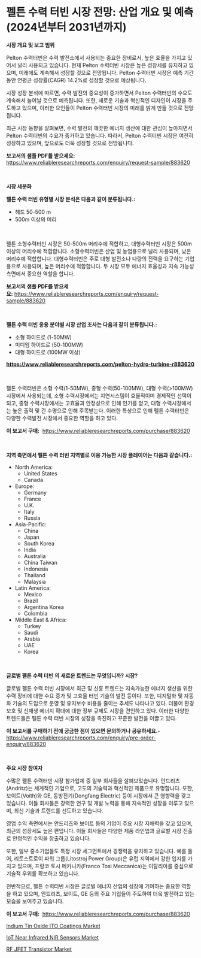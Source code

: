 <p><h1>펠튼 수력 터빈 시장 전망: 산업 개요 및 예측 (2024년부터 2031년까지)</h1></p><p><strong>시장 개요 및 보고 범위</strong></p>
<p><p>Pelton 수력터빈은 수력 발전소에서 사용되는 중요한 장비로서, 높은 효율을 가지고 있어서 널리 사용되고 있습니다. 현재 Pelton 수력터빈 시장은 높은 성장세를 유지하고 있으며, 미래에도 계속해서 성장할 것으로 전망됩니다. Pelton 수력터빈 시장은 예측 기간 동안 연평균 성장률(CAGR) 14.2%로 성장할 것으로 예상됩니다.</p><p>시장 성장 분석에 따르면, 수력 발전의 중요성이 증가하면서 Pelton 수력터빈의 수요도 계속해서 늘어날 것으로 예측됩니다. 또한, 새로운 기술과 혁신적인 디자인이 시장을 주도하고 있으며, 이러한 요인들이 Pelton 수력터빈 시장의 미래를 밝게 만들 것으로 전망됩니다.</p><p>최근 시장 동향을 살펴보면, 수력 발전의 깨끗한 에너지 생산에 대한 관심이 높아지면서 Pelton 수력터빈의 수요가 증가하고 있습니다. 따라서, Pelton 수력터빈 시장은 여전히 성장하고 있으며, 앞으로도 더욱 성장할 것으로 전망됩니다.</p></p>
<p><strong>보고서의 샘플 PDF를 받으세요:</strong> <a href="https://www.reliableresearchreports.com/enquiry/request-sample/883620">https://www.reliableresearchreports.com/enquiry/request-sample/883620</a></p>
<p>&nbsp;</p>
<p><strong>시장 세분화</strong></p>
<p><strong>펠튼 수력 터빈 유형별 시장 분석은 다음과 같이 분류됩니다.:</strong></p>
<p><ul><li>헤드 50-500 m</li><li>500m 이상의 머리</li></ul></p>
<p>&nbsp;</p>
<p><p>펠톤 소형수력터빈 시장은 50-500m 머리수에 적합하고, 대형수력터빈 시장은 500m 이상의 머리수에 적합합니다. 소형수력터빈은 산업 및 농업용으로 널리 사용되며, 낮은 머리수에 적합합니다. 대형수력터빈은 주로 대형 발전소나 다량의 전력을 요구하는 기업용으로 사용되며, 높은 머리수에 적합합니다. 두 시장 모두 에너지 효율성과 지속 가능성 측면에서 중요한 역할을 합니다.</p></p>
<p><strong>보고서의 샘플 PDF를 받으세요:</strong>&nbsp;<a href="https://www.reliableresearchreports.com/enquiry/request-sample/883620">https://www.reliableresearchreports.com/enquiry/request-sample/883620</a></p>
<p>&nbsp;</p>
<p><strong> 펠튼 수력 터빈 응용 분야별 시장 산업 조사는 다음과 같이 분류됩니다.:</strong></p>
<p><ul><li>소형 하이드로 (1-50MW)</li><li>미디엄 하이드로 (50-100MW)</li><li>대형 하이드로 (100MW 이상)</li></ul></p>
<p><strong><a href="https://www.reliableresearchreports.com/pelton-hydro-turbine-r883620">https://www.reliableresearchreports.com/pelton-hydro-turbine-r883620</a></strong></p>
<p>&nbsp;</p>
<p><p>펠톤 수력터빈은 소형 수력(1-50MW), 중형 수력(50-100MW), 대형 수력(>100MW) 시장에서 사용되는데, 소형 수력시장에서는 지연시스템이 효율적이며 경제적인 선택이 되고, 중형 수력시장에서는 고효율과 안정성으로 인해 인기를 얻고, 대형 수력시장에서는 높은 출력 및 긴 수명으로 인해 주목받는다. 이러한 특성으로 인해 펠톤 수력터빈은 다양한 수력발전 시장에서 중요한 역할을 하고 있다.</p></p>
<p><strong>이 보고서 구매:</strong>&nbsp; <a href="https://www.reliableresearchreports.com/purchase/883620">https://www.reliableresearchreports.com/purchase/883620</a></p>
<p>&nbsp;</p>
<p><strong>지역 측면에서 펠튼 수력 터빈 지역별로 이용 가능한 시장 플레이어는 다음과 같습니다.:</strong></p>
<p><ul>
    <li>
        North America:
        <ul>
            <li>United States</li>
            <li>Canada</li>
        </ul>
    </li>
    <li>
        Europe:
        <ul>
            <li>Germany</li>
            <li>France</li>
            <li>U.K.</li>
            <li>Italy</li>
            <li>Russia</li>
        </ul>
    </li>
    <li>
        Asia-Pacific:
        <ul>
            <li>China</li>
            <li>Japan</li>
            <li>South Korea</li>
            <li>India</li>
            <li>Australia</li>
            <li>China Taiwan</li>
            <li>Indonesia</li>
            <li>Thailand</li>
            <li>Malaysia</li>
        </ul>
    </li>
    <li>
        Latin America:
        <ul>
            <li>Mexico</li>
            <li>Brazil</li>
            <li>Argentina Korea</li>
            <li>Colombia</li>
        </ul>
    </li>
    <li>
        Middle East & Africa:
        <ul>
            <li>Turkey</li>
            <li>Saudi</li>
            <li>Arabia</li>
            <li>UAE</li>
            <li>Korea</li>
        </ul>
    </li>
    </ul></p>
<p>&nbsp;</p>
<p><strong>글로벌 펠튼 수력 터빈 의 새로운 트렌드는 무엇입니까? 시장?</strong></p>
<p><p>글로벌 펠튼 수력 터빈 시장에서 최근 및 신흥 트렌드는 지속가능한 에너지 생산을 위한 수력 장비에 대한 수요 증가 및 고효율 터빈 기술의 발전 등이다. 또한, 디지털화 및 자동화 기술의 도입으로 운영 및 유지보수 비용을 줄이는 추세도 나타나고 있다. 더불어 환경 보호 및 신재생 에너지 확대에 대한 정부 규제도 시장을 견인하고 있다. 이러한 다양한 트렌드들은 펠튼 수력 터빈 시장의 성장을 촉진하고 꾸준한 발전을 이끌고 있다.</p></p>
<p><strong>이 보고서를 구매하기 전에 궁금한 점이 있으면 문의하거나 공유하세요.</strong>- <a href="https://www.reliableresearchreports.com/enquiry/pre-order-enquiry/883620">https://www.reliableresearchreports.com/enquiry/pre-order-enquiry/883620</a></p>
<p>&nbsp;</p>
<p><strong>주요 시장 참여자</strong></p>
<p><p>수많은 펠튼 수력터빈 시장 참가업체 중 일부 회사들을 살펴보았습니다. 안드리츠(Andritz)는 세계적인 기업으로, 고도의 기술력과 혁신적인 제품으로 유명합니다. 또한, 보이트(Voith)와 GE, 동방전기(Dongfang Electric) 등이 시장에서 큰 영향력을 갖고 있습니다. 이들 회사들은 강력한 연구 및 개발 노력을 통해 지속적인 성장을 이루고 있으며, 최신 기술과 트렌드를 선도하고 있습니다.</p><p>영업 수익 측면에서는 안드리츠와 보이트 등의 기업이 주요 시장 지배력을 갖고 있으며, 최근의 성장세도 높은 편입니다. 이들 회사들은 다양한 제품 라인업과 글로벌 시장 진출로 안정적인 수익을 창출하고 있습니다.</p><p>또한, 일부 중소기업들도 특정 시장 세그먼트에서 경쟁력을 유지하고 있습니다. 예를 들어, 리토스트로이 파워 그룹(Litostroj Power Group)은 유럽 지역에서 강한 입지를 가지고 있으며, 프랑코 토시 메카니카(Franco Tosi Meccanica)는 이탈리아를 중심으로 기술적 우위를 확보하고 있습니다.</p><p>전반적으로, 펠튼 수력터빈 시장은 글로벌 에너지 산업의 성장에 기여하는 중요한 역할을 하고 있으며, 안드리츠, 보이트, GE 등의 주요 기업들이 주도하여 더욱 발전하고 있는 모습을 보여주고 있습니다.</p></p>
<p><strong>이 보고서 구매:</strong>&nbsp;&nbsp;<a href="https://www.reliableresearchreports.com/purchase/883620">https://www.reliableresearchreports.com/purchase/883620</a></p>
<p><p><a href="https://cautious-neon-760.notion.site/Indium-Tin-Oxide-ITO-Coatings-Market-Insights-into-Market-CAGR-Market-Trends-and-Growth-Strategie-58d2f2f0115847149cddb27cec55da6e">Indium Tin Oxide ITO Coatings Market</a></p><p><a href="https://frill-swim-3cd.notion.site/Analyzing-IoT-Near-Infrared-NIR-Sensors-Market-Global-Industry-Perspective-and-Forecast-2024-to-20-367831813dde422e875839130995d0bd">IoT Near Infrared NIR Sensors Market</a></p><p><a href="https://gentle-editor-9db.notion.site/RF-JFET-Transistor-Market-Size-and-Market-Trends-Complete-Industry-Overview-2024-to-2031-156c9b1ffd574a178938a571fce2d635">RF JFET Transistor Market</a></p></p>